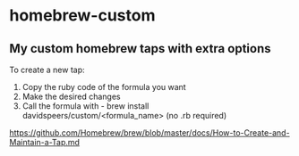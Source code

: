 # homebrew-custom
## My custom homebrew taps with extra options

To create a new tap:
1. Copy the ruby code of the formula you want
2. Make the desired changes
3. Call the formula with - brew install davidspeers/custom/<formula_name> (no .rb required)

https://github.com/Homebrew/brew/blob/master/docs/How-to-Create-and-Maintain-a-Tap.md
